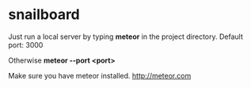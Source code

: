 # snailboard

Just run a local server by typing **meteor** in the project directory.
Default port: 3000

Otherwise **meteor --port \<port\>**

Make sure you have meteor installed. http://meteor.com
